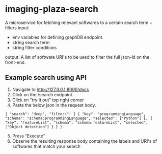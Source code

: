 # imaging-plaza-search
A microservice for fetching relevant softwares to a certain search term + filters
input:
- env variables for defining graphDB endpoint.
- string search term
- string filter conditions

output:
A list of software URI's to be used to filter the full json-ld on the front-end.

## Example search using API
1. Navigate to http://127.0.0.1:8000/docs
2. Click on the /search endpoint
3. Click on "try it out" top right corner
4. Paste the below json in the request body.

```
{ "search": "deep", "filters": [ { "key": "programmingLanguage", "schema": "schema:programmingLanguage", "selected": ["Python"] }, { "key": "featureList", "schema": "schema:featureList", "selected": ["Object detection"] } ] }
```
5. Press "Execute" 
6. Observe the resulting response body containing the labels and URI's of softwares that match your search